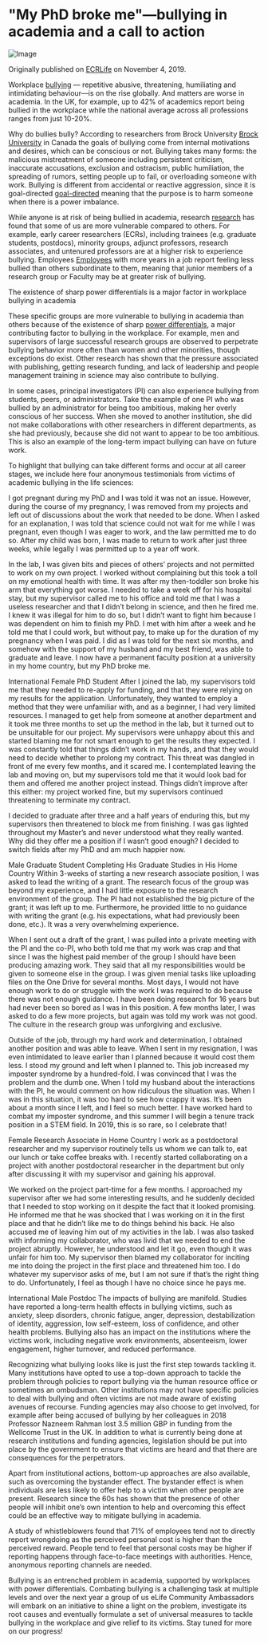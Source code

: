 
# "My PhD broke me"—bullying in academia and a call to action
![Image](./Figure-Blog.png)

Originally published on [ECRLife](https://ecrlife.org/bullying-in-academia-tales-from-victims-and-a-call-to-action/) on November 4, 2019.

Workplace [bullying](https://www.sciencedirect.com/science/article/pii/S18770428130179) — repetitive abusive, threatening, humiliating and intimidating behaviour—is on the rise globally. And matters are worse in academia. In the UK, for example, up to 42% of academics report being bullied in the workplace while the national average across all professions ranges from just 10-20%.  

Why do bullies bully? According to researchers from Brock University [Brock University](https://www.sciencedirect.com/science/article/pii/S0273229714000379) in Canada the goals of bullying come from internal motivations and desires, which can be conscious or not. Bullying takes many forms: the malicious mistreatment of someone including persistent criticism, inaccurate accusations, exclusion and ostracism, public humiliation, the spreading of rumors, setting people up to fail, or overloading someone with work. Bullying is different from accidental or reactive aggression, since it is goal-directed [goal-directed](https://psycnet.apa.org/record/2014-52185-001) meaning that the purpose is to harm someone when there is a power imbalance.

While anyone is at risk of being bullied in academia, research [research](https://journals.sagepub.com/doi/full/10.1177/1478210316639417) has found that some of us are more vulnerable compared to others. For example, early career researchers (ECRs), including trainees (e.g. graduate students, postdocs), minority groups, adjunct professors, research associates, and untenured professors are at a higher risk to experience bullying. Employees [Employees](https://link.springer.com/article/10.1007/s10672-012-9193-7) with more years in a job report feeling less bullied than others subordinate to them, meaning that junior members of a research group or Faculty may be at greater risk of bullying.

The existence of sharp power differentials is a major factor in workplace bullying in academia

These specific groups are more vulnerable to bullying in academia than others because of the existence of sharp [power differentials](https://journals.sagepub.com/doi/abs/10.1177/0886260513505708?journalCode=jiva), a major contributing factor to bullying in the workplace. For example, men and supervisors of large successful research groups are observed to perpetrate bullying behavior more often than women and other minorities, though exceptions do exist. Other research has shown that the pressure associated with publishing, getting research funding, and lack of leadership and people management training in science may also contribute to bullying.

In some cases, principal investigators (PI) can also experience bullying from students, peers, or administrators. Take the example of one PI who was bullied by an administrator for being too ambitious, making her overly conscious of her success. When she moved to another institution, she did not make collaborations with other researchers in different departments, as she had previously, because she did not want to appear to be too ambitious. This is also an example of the long-term impact bullying can have on future work.

To highlight that bullying can take different forms and occur at all career stages, we include here four anonymous testimonials from victims of academic bullying in the life sciences:

I got pregnant during my PhD and I was told it was not an issue. However, during the course of my pregnancy, I was removed from my projects and left out of discussions about the work that needed to be done. When I asked for an explanation, I was told that science could not wait for me while I was pregnant, even though I was eager to work, and the law permitted me to do so. After my child was born, I was made to return to work after just three weeks, while legally I was permitted up to a year off work.

In the lab, I was given bits and pieces of others’ projects and not permitted to work on my own project. I worked without complaining but this took a toll on my emotional health with time. It was after my then-toddler son broke his arm that everything got worse. I needed to take a week off for his hospital stay, but my supervisor called me to his office and told me that I was a useless researcher and that I didn’t belong in science, and then he fired me. I knew it was illegal for him to do so, but I didn’t want to fight him because I was dependent on him to finish my PhD. I met with him after a week and he told me that I could work, but without pay, to make up for the duration of my pregnancy when I was paid. I did as I was told for the next six months, and somehow with the support of my husband and my best friend, was able to graduate and leave. I now have a permanent faculty position at a university in my home country, but my PhD broke me.

International Female PhD Student
After I joined the lab, my supervisors told me that they needed to re-apply for funding, and that they were relying on my results for the application. Unfortunately, they wanted to employ a method that they were unfamiliar with, and as a beginner, I had very limited resources. I managed to get help from someone at another department and it took me three months to set up the method in the lab, but it turned out to be unsuitable for our project. My supervisors were unhappy about this and started blaming me for not smart enough to get the results they expected. I was constantly told that things didn’t work in my hands, and that they would need to decide whether to prolong my contract. This threat was dangled in front of me every few months, and it scared me. I contemplated leaving the lab and moving on, but my supervisors told me that it would look bad for them and offered me another project instead. Things didn’t improve after this either: my project worked fine, but my supervisors continued threatening to terminate my contract.

I decided to graduate after three and a half years of enduring this, but my supervisors then threatened to block me from finishing. I was gas lighted throughout my Master’s and never understood what they really wanted. Why did they offer me a position if I wasn’t good enough? I decided to switch fields after my PhD and am much happier now.

Male Graduate Student Completing His Graduate Studies in His Home Country
Within 3-weeks of starting a new research associate position, I was asked to lead the writing of a grant. The research focus of the group was beyond my experience, and I had little exposure to the research environment of the group. The PI had not established the big picture of the grant; it was left up to me. Furthermore, he provided little to no guidance with writing the grant (e.g. his expectations, what had previously been done, etc.). It was a very overwhelming experience.

When I sent out a draft of the grant, I was pulled into a private meeting with the PI and the co-PI, who both told me that my work was crap and that since I was the highest paid member of the group I should have been producing amazing work. They said that all my responsibilities would be given to someone else in the group. I was given menial tasks like uploading files on the One Drive for several months. Most days, I would not have enough work to do or struggle with the work I was required to do because there was not enough guidance. I have been doing research for 16 years but had never been so bored as I was in this position. A few months later, I was asked to do a few more projects, but again was told my work was not good. The culture in the research group was unforgiving and exclusive.

Outside of the job, through my hard work and determination, I obtained another position and was able to leave. When I sent in my resignation, I was even intimidated to leave earlier than I planned because it would cost them less. I stood my ground and left when I planned to. This job increased my imposter syndrome by a hundred-fold. I was convinced that I was the problem and the dumb one. When I told my husband about the interactions with the PI, he would comment on how ridiculous the situation was. When I was in this situation, it was too hard to see how crappy it was. It’s been about a month since I left, and I feel so much better. I have worked hard to combat my imposter syndrome, and this summer I will begin a tenure track position in a STEM field. In 2019, this is so rare, so I celebrate that!

Female Research Associate in Home Country
I work as a postdoctoral researcher and my supervisor routinely tells us whom we can talk to, eat our lunch or take coffee breaks with. I recently started collaborating on a project with another postdoctoral researcher in the department but only after discussing it with my supervisor and gaining his approval.

We worked on the project part-time for a few months. I approached my supervisor after we had some interesting results, and he suddenly decided that I needed to stop working on it despite the fact that it looked promising. He informed me that he was shocked that I was working on it in the first place and that he didn’t like me to do things behind his back. He also accused me of leaving him out of my activities in the lab. I was also tasked with informing my collaborator, who was livid that we needed to end the project abruptly. However, he understood and let it go, even though it was unfair for him too. My supervisor then blamed my collaborator for inciting me into doing the project in the first place and threatened him too. I do whatever my supervisor asks of me, but I am not sure if that’s the right thing to do. Unfortunately, I feel as though I have no choice since he pays me.

International Male Postdoc
The impacts of bullying are manifold. Studies have reported a long-term health effects in bullying victims, such as anxiety, sleep disorders, chronic fatigue, anger, depression, destabilization of identity, aggression, low self-esteem, loss of confidence, and other health problems. Bullying also has an impact on the institutions where the victims work, including negative work environments, absenteeism, lower engagement, higher turnover, and reduced performance.

Recognizing what bullying looks like is just the first step towards tackling it. Many institutions have opted to use a top-down approach to tackle the problem through policies to report bullying via the human resource office or sometimes an ombudsman. Other institutions may not have specific policies to deal with bullying and often victims are not made aware of existing avenues of recourse. Funding agencies may also choose to get involved, for example after being accused of bullying by her colleagues in 2018 Professor Nazneem Rahman lost 3.5 million GBP in funding from the Wellcome Trust in the UK. In addition to what is currently being done at research institutions and funding agencies, legislation should be put into place by the government to ensure that victims are heard and that there are consequences for the perpetrators.

Apart from institutional actions, bottom-up approaches are also available, such as overcoming the bystander effect. The bystander effect is when individuals are less likely to offer help to a victim when other people are present. Research since the 60s has shown that the presence of other people will inhibit one’s own intention to help and overcoming this effect could be an effective way to mitigate bullying in academia.

A study of whistleblowers found that 71% of employees tend not to directly report wrongdoing as the perceived personal cost is higher than the perceived reward. People tend to feel that personal costs may be higher if reporting happens through face-to-face meetings with authorities. Hence, anonymous reporting channels are needed.

Bullying is an entrenched problem in academia, supported by workplaces with power differentials. Combating bullying is a challenging task at multiple levels and over the next year a group of us eLife Community Ambassadors will embark on an initiative to shine a light on the problem, investigate its root causes and eventually formulate a set of universal measures to tackle bullying in the workplace and give relief to its victims. Stay tuned for more on our progress!
